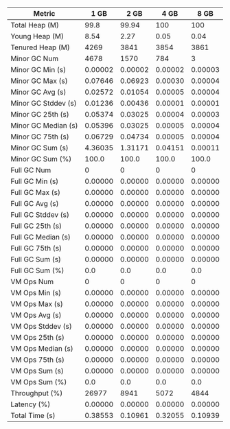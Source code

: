 | Metric | 1 GB | 2 GB | 4 GB | 8 GB |
|------|----|----|----|----|
| Total Heap (M) | 99.8 | 99.94 | 100 | 100 |
| Young Heap (M) | 8.54 | 2.27 | 0.05 | 0.04 |
| Tenured Heap (M) | 4269 | 3841 | 3854 | 3861 |
| Minor GC Num | 4678 | 1570 | 784 | 3 |
| Minor GC Min (s) | 0.00002 | 0.00002 | 0.00002 | 0.00003 |
| Minor GC Max (s) | 0.07646 | 0.06923 | 0.00030 | 0.00004 |
| Minor GC Avg (s) | 0.02572 | 0.01054 | 0.00005 | 0.00004 |
| Minor GC Stddev (s) | 0.01236 | 0.00436 | 0.00001 | 0.00001 |
| Minor GC 25th (s) | 0.05374 | 0.03025 | 0.00004 | 0.00003 |
| Minor GC Median (s) | 0.05396 | 0.03025 | 0.00005 | 0.00004 |
| Minor GC 75th (s) | 0.06729 | 0.04734 | 0.00005 | 0.00004 |
| Minor GC Sum (s) | 4.36035 | 1.31171 | 0.04151 | 0.00011 |
| Minor GC Sum (%) | 100.0 | 100.0 | 100.0 | 100.0 |
| Full GC Num | 0 | 0 | 0 | 0 |
| Full GC Min (s) | 0.00000 | 0.00000 | 0.00000 | 0.00000 |
| Full GC Max (s) | 0.00000 | 0.00000 | 0.00000 | 0.00000 |
| Full GC Avg (s) | 0.00000 | 0.00000 | 0.00000 | 0.00000 |
| Full GC Stddev (s) | 0.00000 | 0.00000 | 0.00000 | 0.00000 |
| Full GC 25th (s) | 0.00000 | 0.00000 | 0.00000 | 0.00000 |
| Full GC Median (s) | 0.00000 | 0.00000 | 0.00000 | 0.00000 |
| Full GC 75th (s) | 0.00000 | 0.00000 | 0.00000 | 0.00000 |
| Full GC Sum (s) | 0.00000 | 0.00000 | 0.00000 | 0.00000 |
| Full GC Sum (%) | 0.0 | 0.0 | 0.0 | 0.0 |
| VM Ops Num | 0 | 0 | 0 | 0 |
| VM Ops Min (s) | 0.00000 | 0.00000 | 0.00000 | 0.00000 |
| VM Ops Max (s) | 0.00000 | 0.00000 | 0.00000 | 0.00000 |
| VM Ops Avg (s) | 0.00000 | 0.00000 | 0.00000 | 0.00000 |
| VM Ops Stddev (s) | 0.00000 | 0.00000 | 0.00000 | 0.00000 |
| VM Ops 25th (s) | 0.00000 | 0.00000 | 0.00000 | 0.00000 |
| VM Ops Median (s) | 0.00000 | 0.00000 | 0.00000 | 0.00000 |
| VM Ops 75th (s) | 0.00000 | 0.00000 | 0.00000 | 0.00000 |
| VM Ops Sum (s) | 0.00000 | 0.00000 | 0.00000 | 0.00000 |
| VM Ops Sum (%) | 0.0 | 0.0 | 0.0 | 0.0 |
| Throughput (%) | 26977 | 8941 | 5072 | 4844 |
| Latency (%) | 0.00000 | 0.00000 | 0.00000 | 0.00000 |
| Total Time (s) | 0.38553 | 0.10961 | 0.32055 | 0.10939 |
